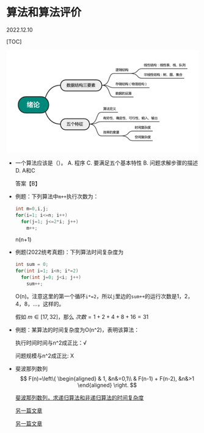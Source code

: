 # 算法和算法评价
2022.12.10

[TOC]

![](resources/绪论.png)

* 一个算法应该是（）。
  A. 程序
  C. 要满足五个基本特性
  B. 问题求解步骤的描述
  D. A和C

  答案【B】

* 例题：下列算法中```m++```执行次数为：

  ```c
  int m=0,i,j;
  for(i=1; i<=n; i++)
    for(j=1; j<=2*i; j++)
      m++; 
  ```

  n(n+1)

* 例题(2022统考真题)：下列算法时间复杂度为

  ```C
  int sum = 0;
  for(int i=1; i<n; i*=2)
    for(int j=0; j<i; j++)
      sum++;
  ```

  O(n)。注意这里的第一个循环`i*=2`，所以`j`里边的`sum++`的运行次数是1，2，4，8，...，这样的。

  假如 $m\in [17,32]$，那么 $次数=1+2+4+8+16=31$

* 例题：某算法的时间复杂度为O(n^2)，表明该算法：

  执行时间时间与n^2成正比：√

  问题规模与n^2成正比: X

* 斐波那列数列
  $$
  F(n)=\left\{
  \begin{aligned}
   & 1, &n&=0,1\\
   & F(n-1) + F(n-2), &n&>1
  \end{aligned}
  \right.
  $$

  [斐波那列数列，求递归算法和非递归算法的时间复杂度](https://blog.csdn.net/qq_33951180/article/details/52484080)

  [另一篇文章](https://blog.csdn.net/a1456123a/article/details/48849923)

  [另一篇文章](https://zhuanlan.zhihu.com/p/56444434)